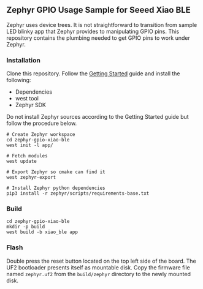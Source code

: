 ## Zephyr GPIO Usage Sample for Seeed Xiao BLE

Zephyr uses device trees. It is not straightforward to transition from sample
LED blinky app that Zephyr provides to manipulating GPIO pins. This repository
contains the plumbing needed to get GPIO pins to work under Zephyr.

### Installation

Clone this repository. Follow the [Getting
Started](https://docs.zephyrproject.org/3.2.0/develop/getting_started/index.html)
guide and install the following:

- Dependencies
- west tool
- Zephyr SDK

Do not install Zephyr sources according to the Getting Started guide but follow the
procedure below. 

```
# Create Zephyr workspace
cd zephyr-gpio-xiao-ble
west init -l app/

# Fetch modules
west update

# Export Zephyr so cmake can find it
west zephyr-export

# Install Zephyr python dependencies
pip3 install -r zephyr/scripts/requirements-base.txt
```

### Build

```
cd zephyr-gpio-xiao-ble
mkdir -p build
west build -b xiao_ble app
```

### Flash

Double press the reset button located on the top left side of the board. The
UF2 bootloader presents itself as mountable disk. Copy the firmware file named
`zephyr.uf2` from the `build/zephyr` directory to the newly mounted disk.

